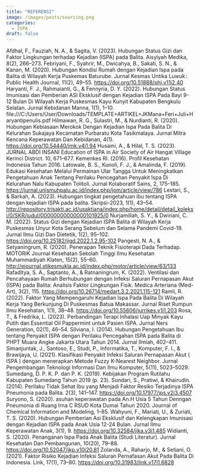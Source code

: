 ```yaml
---
title: "REFERENSI"
image: /images/posts/sourcing.png
categories: 
  - ISPA
draft: false
---
```

 
Afdhal, F., Fauziah, N. A., & Sagita, V. (2023). Hubungan Status Gizi dan Faktor Lingkungan terhadap Kejadian (ISPA) pada Balita. Aisyiyah Medika, 8(2), 266–273.
Febriyani, F., Syahrir, M., Dwicahya, B., Sakati, S. N., & Kanan, M. (2020). Hubungan Kondisi Rumah dengan Kejadian Ispa pada Balita di Wilayah Kerja Puskemas Baturube. Jurnal Kesmas Untika Luwuk : Public Health Journal, 11(2), 49–55. https://doi.org/10.51888/phj.v11i2.40
Haryanti, F. J., Rahmaianti, G., & Fennyria, D. Y. (2022). Hubungan Status Imunisasi dan Pemberian ASI Eksklusif dengan Kejadian ISPA Pada Bayi 9-12 Bulan Di Wilayah Kerja Puskesmas Kayu Kunyit Kabupaten Bengkulu Selatan. Jurnal Kebidanan Manna, 1(1), 1–10. file:///C:/Users/User/Downloads/TEMPLATE+ARTIKEL+JKMana+Feri+Juli+Haryantipenulis.pdf
Hilmawan, R. G., Sulastri, M., & Nurdianti, R. (2020). Hubungan Kebiasaan Merokok Dengan Kejadian Ispa Pada Balita Di Kelurahan Sukajaya Kecamatan Purbaratu Kota Tasikmalaya. Jurnal Mitra Kencana Keperawatan Dan Kebidanan, 4(1). https://doi.org/10.54440/jmk.v4i1.94
Husaini, A., & Hilal, T. S. (2023). JURNAL ABDI INSANI Education of ISPA in Air Society of Air Hangat Village Kerinci District. 10, 671–677.
Kemenkes RI. (2016). Profil Kesehatan Indonesia Tahun 2016.
Latowale, B. S., Kunoli, F. J., & Amalinda, F. (2019). Edukasi Kesehatan Melalui Permainan Ular Tangga Untuk Meningkatkan Pengetahuan Anak Tentang Perilaku Pencegahan Penyakit Ispa Di Kelurahan Nalu Kabupaten Tolitoli. Jurnal Kolaboratif Sains, 2, 175–185. https://jurnal.unismuhpalu.ac.id/index.php/jom/article/view/786
Lestari, S., & Barkah, A. (2023). Hubungan tingkat pengetahuan ibu tentang ISPA dengan kejadian ISPA pada balita. Skripsi-2023, 1(1), 43–54. http://repository.trisakti.ac.id/usaktiana/index.php/home/detail/detail_koleksi/0/SKR/judul/00000000000000101925/0
Nurjamillah, S. Y., & Dwiriani, C. M. (2022). Status Gizi dengan Kejadian ISPA Balita di Wilayah Kerja Puskesmas Unyur Kota Serang Sebelum dan Selama Pandemi Covid-19. Jurnal Ilmu Gizi Dan Dietetik, 1(2), 95–102. https://doi.org/10.25182/jigd.2022.1.2.95-102
Pangesti, N. A., & Setyaningrum, R. (2020). Penerapan Teknik Fisioterapi Dada Terhadap. MOTORIK Journal Kesehatan Sekolah Tinggi Ilmu Kesehatan Muhammadiyah Klaten, 15(2), 55–60. http://ejournal.stikesmukla.ac.id/index.php/motor/article/view/63/133
Rafaditya, S. A., Saptanto, A., & Ratnaningrum, K. (2022). Ventilasi dan Pencahayaan Rumah Berhubungan dengan Infeksi Saluran Pernapasan Akut (ISPA) pada Balita: Analisis Faktor Lingkungan Fisik. Medica Arteriana (Med-Art), 3(2), 115. https://doi.org/10.26714/medart.3.2.2021.115-121
Ramli, R. (2022). Faktor Yang Mempengaruhi Kejadian Ispa Pada Balita Di Wilayah Kerja Yang Berkunjung Di Puskesmas Batua Makassar. Jurnal Riset Rumpun Ilmu Kesehatan, 1(1), 38–48. https://doi.org/10.55606/jurrikes.v1i1.203
Rosa, T., & Fredrika, L. (2023). Perbandingan Terapi Inhalasi Uap Minyak Kayu Putih dan Essential Oil Pappermint untuk Pasien ISPA. Jurnal Ners Generation, 02(1), 46–54.
Silviana, I. (2014). Hubungan Pengetahuan Ibu tentang Penyakit ISPA dengan Perilaku Pencegahan ISPA pada Balita di PHPT Muara Angke Jakarta Utara Tahun 2014. Jurnal Ilmiah, 402–411.
Simanjuntak, J., Santoso, E., Studi, P., Informatika, T., Komputer, F. I., & Brawijaya, U. (2021). Klasifikasi Penyakit Infeksi Saluran Pernapasan Akut ( ISPA ) dengan menerapkan Metode Fuzzy K-Nearest Neighbor. Jurnal Pengembangan Teknologi Informasi Dan Ilmu Komputer, 5(11), 5023–5029.
Sumedang, D. P. K. P. dan P. K. (2019). Kebijakan Program Rutilahu Kabupaten Sumedang Tahun 2019 (p. 23).
Sundari, S., Pratiwi, & Khairudin. (2014). Perilaku Tidak Sehat Ibu yang Menjadi Faktor Resiko Terjadinya ISPA Pneumonia pada Balita. 2(3), 141–147. https://doi.org/10.17977/jps.v2i3.4507
Suryono, S. (2020). asuhan keperawatan pada An.H Usia 5 Tahun Denngan Pneumonia di Ruang Irna C RSUD Kota Dumai Tahun 2020. Journal of Chemical Information and Modeling, 1–85.
Wahyuni, F., Mariati, U., & Zuriati, T. S. (2020). Hubungan Pemberian Asi Eksklusif dan Kelengkapan Imunisasi dengan Kejadian ISPA pada Anak Usia 12-24 Bulan. Jurnal Ilmu Keperawatan Anak, 3(1), 9. https://doi.org/10.32584/jika.v3i1.485
Widianti, S. (2020). Penanganan Ispa Pada Anak Balita (Studi Literatur). Jurnal Kesehatan Dan Pembangunan, 10(20), 79–88. https://doi.org/10.52047/jkp.v10i20.81
Zolanda, A., Raharjo, M., & Setiani, O. (2021). Faktor Risiko Kejadian Infeksi Saluran Pernafasan Akut Pada Balita Di Indonesia. Link, 17(1), 73–80. https://doi.org/10.31983/link.v17i1.6828
